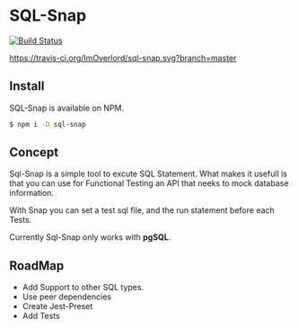 # SQL-Snap

[![Build Status](https://travis-ci.org/ImOverlord/sql-snap.svg?branch=master)](https://travis-ci.org/ImOverlord/sql-snap)
<br />

https://travis-ci.org/ImOverlord/sql-snap.svg?branch=master

## Install

SQL-Snap is available on NPM.

```bash
$ npm i -D sql-snap
```

## Concept

Sql-Snap is a simple tool to excute SQL Statement. What makes it usefull is that you can use for Functional Testing an API that neeks to mock database information.

With Snap you can set a test sql file, and the run statement before each Tests.

Currently Sql-Snap only works with **pgSQL**.

## RoadMap

 * Add Support to other SQL types.
 * Use peer dependencies
 * Create Jest-Preset
 * Add Tests
